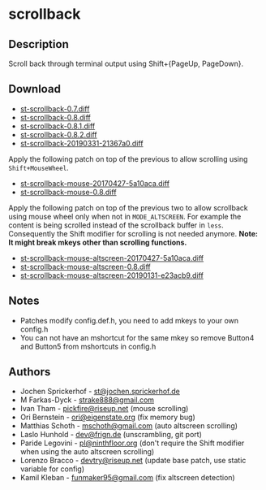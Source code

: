 scrollback
==========

Description
-----------
Scroll back through terminal output using Shift+{PageUp, PageDown}.

Download
--------
* [st-scrollback-0.7.diff](st-scrollback-0.7.diff)
* [st-scrollback-0.8.diff](st-scrollback-0.8.diff)
* [st-scrollback-0.8.1.diff](st-scrollback-0.8.1.diff)
* [st-scrollback-0.8.2.diff](st-scrollback-0.8.2.diff)
* [st-scrollback-20190331-21367a0.diff](st-scrollback-20190331-21367a0.diff)

Apply the following patch on top of the previous to allow scrolling
using `Shift+MouseWheel`.

* [st-scrollback-mouse-20170427-5a10aca.diff](st-scrollback-mouse-20170427-5a10aca.diff)
* [st-scrollback-mouse-0.8.diff](st-scrollback-mouse-0.8.diff)

Apply the following patch on top of the previous two to allow scrollback using
mouse wheel only when not in `MODE_ALTSCREEN`. For example the content is being
scrolled instead of the scrollback buffer in `less`. Consequently the Shift
modifier for scrolling is not needed anymore. **Note: It might break mkeys
other than scrolling functions.**

* [st-scrollback-mouse-altscreen-20170427-5a10aca.diff](st-scrollback-mouse-altscreen-20170427-5a10aca.diff)
* [st-scrollback-mouse-altscreen-0.8.diff](st-scrollback-mouse-altscreen-0.8.diff)
* [st-scrollback-mouse-altscreen-20190131-e23acb9.diff](st-scrollback-mouse-altscreen-20190131-e23acb9.diff)

Notes
-----
* Patches modify config.def.h, you need to add mkeys to your own config.h
* You can not have an mshortcut for the same mkey so remove Button4 and Button5
  from mshortcuts in config.h

Authors
-------
* Jochen Sprickerhof - <st@jochen.sprickerhof.de>
* M Farkas-Dyck - <strake888@gmail.com>
* Ivan Tham - <pickfire@riseup.net> (mouse scrolling)
* Ori Bernstein - <ori@eigenstate.org> (fix memory bug)
* Matthias Schoth - <mschoth@gmail.com> (auto altscreen scrolling)
* Laslo Hunhold - <dev@frign.de> (unscrambling, git port)
* Paride Legovini - <pl@ninthfloor.org> (don't require the Shift modifier
  when using the auto altscreen scrolling)
* Lorenzo Bracco - <devtry@riseup.net> (update base patch, use static
  variable for config)
* Kamil Kleban - <funmaker95@gmail.com> (fix altscreen detection)
